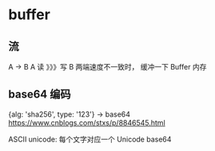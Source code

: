 # buffer

## 流

A -> B
A 读 》》》写 B
两端速度不一致时， 缓冲一下
Buffer 内存

## base64 编码

{alg: 'sha256', type: '123'} -> base64
<https://www.cnblogs.com/stxs/p/8846545.html>

ASCII
unicode: 每个文字对应一个 Unicode
base64
